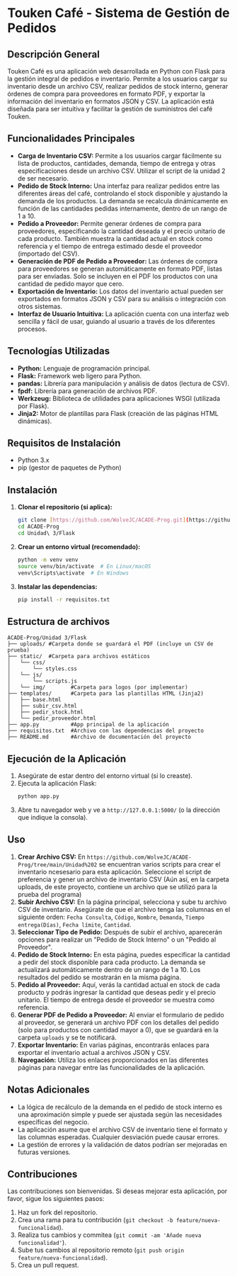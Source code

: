 
# Touken Café - Sistema de Gestión de Pedidos

## Descripción General

Touken Café es una aplicación web desarrollada en Python con Flask para la gestión integral de pedidos e inventario. Permite a los usuarios cargar su inventario desde un archivo CSV, realizar pedidos de stock interno, generar órdenes de compra para proveedores en formato PDF, y exportar la información del inventario en formatos JSON y CSV. La aplicación está diseñada para ser intuitiva y facilitar la gestión de suministros del café Touken.

## Funcionalidades Principales

* **Carga de Inventario CSV:** Permite a los usuarios cargar fácilmente su lista de productos, cantidades, demanda, tiempo de entrega y otras especificaciones desde un archivo CSV. Utilizar el script de la unidad 2 de ser necesario.
* **Pedido de Stock Interno:** Una interfaz para realizar pedidos entre las diferentes áreas del café, controlando el stock disponible y ajustando la demanda de los productos. La demanda se recalcula dinámicamente en función de las cantidades pedidas internamente, dentro de un rango de 1 a 10.
* **Pedido a Proveedor:** Permite generar órdenes de compra para proveedores, especificando la cantidad deseada y el precio unitario de cada producto. También muestra la cantidad actual en stock como referencia y el tiempo de entrega estimado desde el proveedor (importado del CSV).
* **Generación de PDF de Pedido a Proveedor:** Las órdenes de compra para proveedores se generan automáticamente en formato PDF, listas para ser enviadas. Solo se incluyen en el PDF los productos con una cantidad de pedido mayor que cero.
* **Exportación de Inventario:** Los datos del inventario actual pueden ser exportados en formatos JSON y CSV para su análisis o integración con otros sistemas.
* **Interfaz de Usuario Intuitiva:** La aplicación cuenta con una interfaz web sencilla y fácil de usar, guiando al usuario a través de los diferentes procesos.

## Tecnologías Utilizadas

* **Python:** Lenguaje de programación principal.
* **Flask:** Framework web ligero para Python.
* **pandas:** Librería para manipulación y análisis de datos (lectura de CSV).
* **fpdf:** Librería para generación de archivos PDF.
* **Werkzeug:** Biblioteca de utilidades para aplicaciones WSGI (utilizada por Flask).
* **Jinja2:** Motor de plantillas para Flask (creación de las páginas HTML dinámicas).

## Requisitos de Instalación

* Python 3.x
* pip (gestor de paquetes de Python)

## Instalación

1.  **Clonar el repositorio (si aplica):**
    ```bash
    git clone [https://github.com/WolveJC/ACADE-Prog.git](https://github.com/WolveJC/ACADE-Prog.git)
    cd ACADE-Prog
    cd Unidad\ 3/Flask
    ```

2.  **Crear un entorno virtual (recomendado):**
    ```bash
    python -m venv venv
    source venv/bin/activate  # En Linux/macOS
    venv\Scripts\activate  # En Windows
    ```

3.  **Instalar las dependencias:**
    ```bash
    pip install -r requisitos.txt
    ```

## Estructura de archivos

```
ACADE-Prog/Unidad 3/Flask
├── uploads/ #Carpeta donde se guardará el PDF (incluye un CSV de prueba)
├── static/  #Carpeta para archivos estáticos
│   └── css/
│       └── styles.css
│   └── js/
│       └── scripts.js
│   └── img/        #Carpeta para logos (por implementar)
├── templates/      #Carpeta para las plantillas HTML (Jinja2)
│   ├── base.html
│   ├── subir_csv.html
│   ├── pedir_stock.html
│   └── pedir_proveedor.html
├── app.py          #App principal de la aplicación
├── requisitos.txt  #Archivo con las dependencias del proyecto
├── README.md       #Archivo de documentación del proyecto
```

## Ejecución de la Aplicación

1.  Asegúrate de estar dentro del entorno virtual (si lo creaste).
2.  Ejecuta la aplicación Flask:
    ```bash
    python app.py
    ```
3.  Abre tu navegador web y ve a `http://127.0.0.1:5000/` (o la dirección que indique la consola).

## Uso

1.  **Crear Archivo CSV:** En ```https://github.com/WolveJC/ACADE-Prog/tree/main/Unidad%202``` se encuentran varios scripts para crear el inventario ncesesario para esta aplicación. Seleccione el script de preferencia y gener un archivo de inventario CSV (Aún así, en la carpeta uploads, de este proyecto, contiene un archivo que se utilizó para la prueba del programa)
2.  **Subir Archivo CSV:** En la página principal, selecciona y sube tu archivo CSV de inventario. Asegúrate de que el archivo tenga las columnas en el siguiente orden: `Fecha Consulta`, `Código`, `Nombre`, `Demanda`, `Tiempo entrega(Días)`, `Fecha límite`, `Cantidad`.
3.  **Seleccionar Tipo de Pedido:** Después de subir el archivo, aparecerán opciones para realizar un "Pedido de Stock Interno" o un "Pedido al Proveedor".
4.  **Pedido de Stock Interno:** En esta página, puedes especificar la cantidad a pedir del stock disponible para cada producto. La demanda se actualizará automáticamente dentro de un rango de 1 a 10. Los resultados del pedido se mostrarán en la misma página.
5.  **Pedido al Proveedor:** Aquí, verás la cantidad actual en stock de cada producto y podrás ingresar la cantidad que deseas pedir y el precio unitario. El tiempo de entrega desde el proveedor se muestra como referencia.
6.  **Generar PDF de Pedido a Proveedor:** Al enviar el formulario de pedido al proveedor, se generará un archivo PDF con los detalles del pedido (solo para productos con cantidad mayor a 0), que se guardará en la carpeta `uploads` y se te notificará.
7.  **Exportar Inventario:** En varias páginas, encontrarás enlaces para exportar el inventario actual a archivos JSON y CSV.
8.  **Navegación:** Utiliza los enlaces proporcionados en las diferentes páginas para navegar entre las funcionalidades de la aplicación.

## Notas Adicionales 
* La lógica de recálculo de la demanda en el pedido de stock interno es una aproximación simple y puede ser ajustada según las necesidades específicas del negocio.
* La aplicación asume que el archivo CSV de inventario tiene el formato y las columnas esperadas. Cualquier desviación puede causar errores.
* La gestión de errores y la validación de datos podrían ser mejoradas en futuras versiones.
  
 ## Contribuciones
Las contribuciones son bienvenidas. Si deseas mejorar esta aplicación, por favor, sigue los siguientes pasos:
  1. Haz un fork del repositorio.
  2. Crea una rama para tu contribución (`git checkout -b feature/nueva-funcionalidad`).
  3. Realiza tus cambios y commitea (`git commit -am 'Añade nueva funcionalidad'`).
  4. Sube tus cambios al repositorio remoto (`git push origin feature/nueva-funcionalidad`).
  5. Crea un pull request.   
